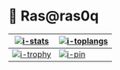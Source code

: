 # :art: Ras@ras0q

[![i-stats]][r-stats]   | [![i-toplangs]][r-stats]
----------------------- | ------------------------
[![i-trophy]][r-ryo-ma] | [![i-pin]][r-dotfiles]

[i-stats]: https://github-readme-stats-ras0q.vercel.app/api?username=ras0q&count_private=true&show_icons=true&hide_border=true
[i-toplangs]: https://github-readme-stats-ras0q.vercel.app/api/top-langs/?username=ras0q&layout=compact&exclude_repo=Com-Pro,dotfiles,swift-traq&count_private=false&hide_border=true
[i-trophy]: https://github-profile-trophy.vercel.app/?username=ras0q&column=4&row=2&no-frame=true
[i-pin]: https://github-readme-stats-ras0q.vercel.app/api/pin/?username=ras0q&repo=dotfiles&show_owner=true&hide_border=true
[r-stats]: https://github.com/ras0q/github-readme-stats
[r-ryo-ma]: https://github.com/ryo-ma/github-profile-trophy
[r-dotfiles]: https://github.com/ras0q/dotfiles
